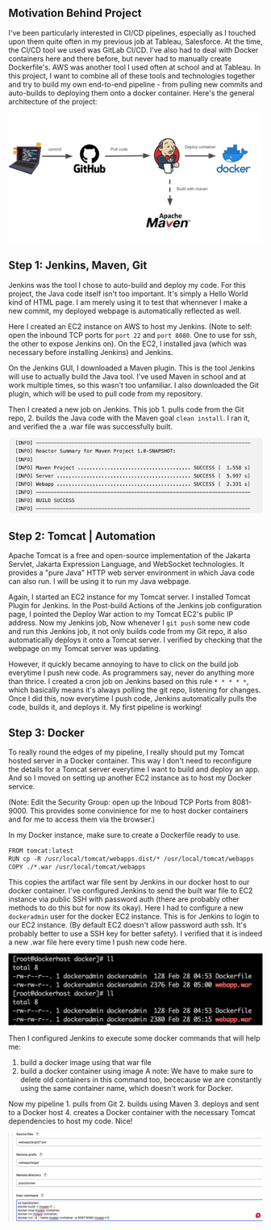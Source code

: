 ## Motivation Behind Project
I've been particularly interested in CI/CD pipelines, especially as I touched upon them quite often in my previous job at Tableau, Salesforce. At the time, the CI/CD tool we used was GitLab CI/CD. I've also had to deal with Docker containers here and there before, but never had to manually create Dockerfile's. AWS was another tool I used often at school and at Tableau. In this project, I want to combine all of these tools and technologies together and try to build my own end-to-end pipeline - from pulling new commits and auto-builds to deploying them onto a docker container. Here's the general architecture of the project:

![alt text](/images/architecture.png)
## Step 1: Jenkins, Maven, Git
Jenkins was the tool I chose to auto-build and deploy my code. For this project, the Java code itself isn't too important. It's simply a Hello World kind of HTML page. I am merely using it to test that whennever I make a new commit, my deployed webpage is automatically reflected as well.

Here I created an EC2 instance on AWS to host my Jenkins. (Note to self: open the inbound TCP ports for `port 22` and `port 8080`. One to use for ssh, the other to expose Jenkins on). On the EC2, I installed java (which was necessary before installing Jenkins) and Jenkins. 

On the Jenkins GUI, I downloaded a Maven plugin. This is the tool Jenkins will use to actually build the Java tool. I've used Maven in school and at work multiple times, so this wasn't too unfamiliar. I also downloaded the Git plugin, which will be used to pull code from my repository.

Then I created a new job on Jenkins. This job 1. pulls code from the Git repo, 2. builds the Java code with the Maven goal `clean install`. I ran it, and verified the a .war file was successfully built.

![alt text](/images/jenkins-build.png)
## Step 2: Tomcat | Automation
Apache Tomcat is a free and open-source implementation of the Jakarta Servlet, Jakarta Expression Language, and WebSocket technologies. It provides a "pure Java" HTTP web server environment in which Java code can also run. I will be using it to run my Java webpage.

Again, I started an EC2 instance for my Tomcat server. I installed Tomcat Plugin for Jenkins. In the Post-build Actions of the Jenkins job configuration page, I pointed the Deploy War action to my Tomcat EC2's public IP address. Now my Jenkins job,  Now whenever I `git push` some new code and run this Jenkins job, it not only builds code from my Git repo, it also automatically deploys it onto a Tomcat server. I verified by checking that the webpage on my Tomcat server was updating.

However, it quickly became annoying to have to click on the build job everytime I push new code. As programmers say, never do anything more than thrice. I created a cron job on Jenkins based on this rule
`* * * * *`, which basically means it's always polling the git repo, listening for changes. Once I did this, now everytime I push code, Jenkins automatically pulls the code, builds it, and deploys it. My first pipeline is working!

## Step 3: Docker
To really round the edges of my pipeline, I really should put my Tomcat hosted server in a Docker container. This way I don't need to reconfigure the details for a Tomcat server everytime I want to build and deploy an app. And so I moved on setting up another EC2 instance as to host my Docker service.

(Note: Edit the Security Group: open up the Inboud TCP Ports from 8081-9000. This provides some convinience for me to host docker containers and for me to access them via the browser.)

In my Docker instance, make sure to create a Dockerfile ready to use. 
```
FROM tomcat:latest
RUN cp -R /usr/local/tomcat/webapps.dist/* /usr/local/tomcat/webapps
COPY ./*.war /usr/local/tomcat/webapps
```

This copies the artifact war file sent by Jenkins in our docker host to our docker container. I've configured Jenkins to send the built war file to EC2 instance via public SSH with password auth (there are probably other methods to do this but for now its okay). Here I had to configure a new `dockeradmin` user for the docker EC2 instance. This is for Jenkins to login to our EC2 instance. (By default EC2 doesn't allow password auth ssh. It's probably better to use a SSH key for better safety). I verified that it is indeed a new .war file here every time I push new code here.

![alt text](/images/docker-new-war.png)

Then I configured Jenkins to execute some docker commands that will help me:
1. build a docker image using that war file
2. build a docker container using image
A note: We have to make sure to delete old containers in this command too, bececause we are constantly using the same container name, which doesn't work for Docker.

Now my pipeline 1. pulls from Git 2. builds using Maven 3. deploys and sent to a Docker host 4. creates a Docker container with the necessary Tomcat dependencies to host my code. Nice! 

![alt text](/images/jenkin-docker-cmds.png)
